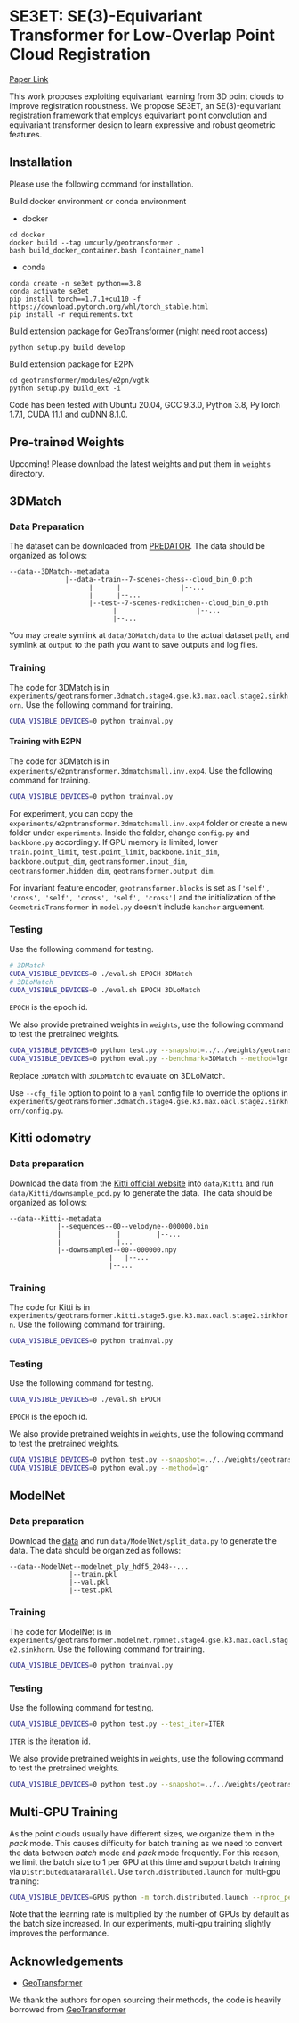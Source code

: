 # SE3ET: SE(3)-Equivariant Transformer for Low-Overlap Point Cloud Registration

[Paper Link](http://arxiv.org/abs/2407.16823)

This work proposes exploiting equivariant learning from 3D point clouds to improve registration robustness. We propose SE3ET, an SE(3)-equivariant registration framework that employs equivariant point convolution and equivariant transformer design to learn expressive and robust geometric features.

## Installation

Please use the following command for installation.

Build docker environment or conda environment
- docker
```
cd docker
docker build --tag umcurly/geotransformer .
bash build_docker_container.bash [container_name]
```
- conda
```
conda create -n se3et python==3.8
conda activate se3et
pip install torch==1.7.1+cu110 -f https://download.pytorch.org/whl/torch_stable.html
pip install -r requirements.txt

```
Build extension package for GeoTransformer (might need root access)
```
python setup.py build develop
```
Build extension package for E2PN
```
cd geotransformer/modules/e2pn/vgtk
python setup.py build_ext -i
```

Code has been tested with Ubuntu 20.04, GCC 9.3.0, Python 3.8, PyTorch 1.7.1, CUDA 11.1 and cuDNN 8.1.0.

## Pre-trained Weights

Upcoming!
Please download the latest weights and put them in `weights` directory.

## 3DMatch

### Data Preparation

The dataset can be downloaded from [PREDATOR](https://github.com/prs-eth/OverlapPredator). The data should be organized as follows:

```text
--data--3DMatch--metadata
              |--data--train--7-scenes-chess--cloud_bin_0.pth
                    |      |               |--...
                    |      |--...
                    |--test--7-scenes-redkitchen--cloud_bin_0.pth
                          |                    |--...
                          |--...
```

You may create symlink at `data/3DMatch/data` to the actual dataset path, and symlink at `output` to the path you want to save outputs and log files. 

### Training

The code for 3DMatch is in `experiments/geotransformer.3dmatch.stage4.gse.k3.max.oacl.stage2.sinkhorn`. Use the following command for training.

```bash
CUDA_VISIBLE_DEVICES=0 python trainval.py
```
#### Training with E2PN

The code for 3DMatch is in `experiments/e2pntransformer.3dmatchsmall.inv.exp4`. Use the following command for training.

```bash
CUDA_VISIBLE_DEVICES=0 python trainval.py
```
For experiment, you can copy the `experiments/e2pntransformer.3dmatchsmall.inv.exp4` folder or create a new folder under `experiments`. Inside the folder, change `config.py` and `backbone.py` accordingly. If GPU memory is limited, lower `train.point_limit`, `test.point_limit`, `backbone.init_dim`, `backbone.output_dim`, `geotransformer.input_dim`, `geotransformer.hidden_dim`, `geotransformer.output_dim`.

For invariant feature encoder, `geotransformer.blocks` is set as `['self', 'cross', 'self', 'cross', 'self', 'cross']` and the initialization of the `GeometricTransformer` in `model.py` doesn't include `kanchor` arguement. 

### Testing

Use the following command for testing.

```bash
# 3DMatch
CUDA_VISIBLE_DEVICES=0 ./eval.sh EPOCH 3DMatch
# 3DLoMatch
CUDA_VISIBLE_DEVICES=0 ./eval.sh EPOCH 3DLoMatch
```

`EPOCH` is the epoch id.

We also provide pretrained weights in `weights`, use the following command to test the pretrained weights.

```bash
CUDA_VISIBLE_DEVICES=0 python test.py --snapshot=../../weights/geotransformer-3dmatch.pth.tar --benchmark=3DMatch
CUDA_VISIBLE_DEVICES=0 python eval.py --benchmark=3DMatch --method=lgr
```

Replace `3DMatch` with `3DLoMatch` to evaluate on 3DLoMatch.

Use `--cfg_file` option to point to a `yaml` config file to override the options in `experiments/geotransformer.3dmatch.stage4.gse.k3.max.oacl.stage2.sinkhorn/config.py`. 

## Kitti odometry

### Data preparation

Download the data from the [Kitti official website](http://www.cvlibs.net/datasets/kitti/eval_odometry.php) into `data/Kitti` and run `data/Kitti/downsample_pcd.py` to generate the data. The data should be organized as follows:

```text
--data--Kitti--metadata
            |--sequences--00--velodyne--000000.bin
            |              |         |--...
            |              |...
            |--downsampled--00--000000.npy
                         |   |--...
                         |--...
```

### Training

The code for Kitti is in `experiments/geotransformer.kitti.stage5.gse.k3.max.oacl.stage2.sinkhorn`. Use the following command for training.

```bash
CUDA_VISIBLE_DEVICES=0 python trainval.py
```

### Testing

Use the following command for testing.

```bash
CUDA_VISIBLE_DEVICES=0 ./eval.sh EPOCH
```

`EPOCH` is the epoch id.

We also provide pretrained weights in `weights`, use the following command to test the pretrained weights.

```bash
CUDA_VISIBLE_DEVICES=0 python test.py --snapshot=../../weights/geotransformer-kitti.pth.tar
CUDA_VISIBLE_DEVICES=0 python eval.py --method=lgr
```

## ModelNet

### Data preparation

Download the [data](https://shapenet.cs.stanford.edu/media/modelnet40_ply_hdf5_2048.zip) and run `data/ModelNet/split_data.py` to generate the data. The data should be organized as follows:

```text
--data--ModelNet--modelnet_ply_hdf5_2048--...
               |--train.pkl
               |--val.pkl
               |--test.pkl
```

### Training

The code for ModelNet is in `experiments/geotransformer.modelnet.rpmnet.stage4.gse.k3.max.oacl.stage2.sinkhorn`. Use the following command for training.

```bash
CUDA_VISIBLE_DEVICES=0 python trainval.py
```

### Testing

Use the following command for testing.

```bash
CUDA_VISIBLE_DEVICES=0 python test.py --test_iter=ITER
```

`ITER` is the iteration id.

We also provide pretrained weights in `weights`, use the following command to test the pretrained weights.

```bash
CUDA_VISIBLE_DEVICES=0 python test.py --snapshot=../../weights/geotransformer-modelnet.pth.tar
```

## Multi-GPU Training

As the point clouds usually have different sizes, we organize them in the *pack* mode. This causes difficulty for batch training as we need to convert the data between *batch* mode and *pack* mode frequently. For this reason, we limit the batch size to 1 per GPU at this time and support batch training via `DistributedDataParallel`. Use `torch.distributed.launch` for multi-gpu training:

```bash
CUDA_VISIBLE_DEVICES=GPUS python -m torch.distributed.launch --nproc_per_node=NGPUS trainval.py
```

Note that the learning rate is multiplied by the number of GPUs by default as the batch size increased. In our experiments, multi-gpu training slightly improves the performance.

## Acknowledgements
- [GeoTransformer](https://github.com/qinzheng93/GeoTransformer)

We thank the authors for open sourcing their methods, the code is heavily borrowed from [GeoTransformer](https://github.com/qinzheng93/GeoTransformer)

